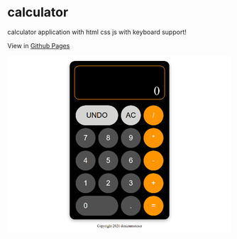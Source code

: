 # calculator
calculator application with html css js
with keyboard support!

View in [Github Pages](https://denizumuteser.github.io/calculator/)

![alt text](icon.png)
